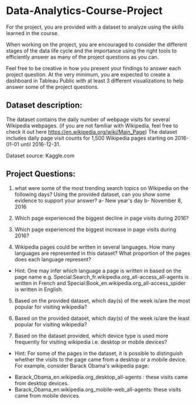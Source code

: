 # Data-Analytics-Course-Project

For the project, you are provided with a dataset to analyze using the skills learned in the course.

When working on the project, you are encouraged to consider the different stages of the data life cycle
and the importance using the right tools to efficiently answer as many of the project questions as you can. 

Feel free to be creative in how you present your findings to answer each project question. At the very minimum,
you are expected to create a dashboard in Tableau Public with at least 3 different visualizations to help answer 
some of the project questions.


## Dataset description:
The dataset contains the daily number of webpage visits for several Wikipedia webpages. 
(if you are not familiar with Wikipedia, feel free to check it out here https://en.wikipedia.org/wiki/Main_Page)
The dataset includes daily page visit counts for 1,500 Wikipedia pages starting on 2016-01-01 until 2016-12-31.

Dataset source: Kaggle.com


## Project Questions:
1. what were some of the most trending search topics on Wikipedia on the following days? Using the provided dataset, can you show some evidence to support your answer?
a- New year's day 
b- November 8, 2016

2. Which page experienced the biggest decline in page visits during 2016?

3. Which page experienced the biggest increase in page visits during 2016?

4. Wikipedia pages could be written in several languages. How many languages are represented in this dataset? What proportion of the pages does each language represent? 
- Hint: One may infer which language a page is written in based on the page name
e.g. Special:Search_fr.wikipedia.org_all-access_all-agents is written in French and Special:Book_en.wikipedia.org_all-access_spider is written in English.


5. Based on the provided dataset, which day(s) of the week is/are the most popular for visiting wikipedia?

6. Based on the provided dataset, which day(s) of the week is/are the least popular for visiting wikipedia?

7. Based on the dataset provided, which device type is used more frequently for visiting wikipedia i.e. desktop or mobile devices?
- Hint: For some of the pages in the dataset, it is possible to distinguish whether the visits to the page came from a desktop or a mobile device.
For example, consider Barack Obama's wikipedia page:
* Barack_Obama_en.wikipedia.org_desktop_all-agents : these visits came from desktop devices.
* Barack_Obama_en.wikipedia.org_mobile-web_all-agents: these visits came from mobile devices.

